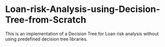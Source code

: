 # Loan-risk-Analysis-using-Decision-Tree-from-Scratch
This is an implementation of a Decision Tree for Loan risk analysis without using predefined decision tree libraries.
